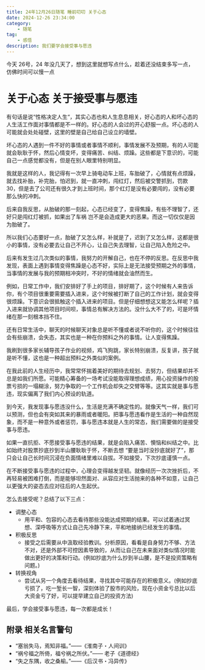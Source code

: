 ```yaml
---
title: 24年12月26日随笔 睡前叨叨 关于心态
date: 2024-12-26 23:34:00
category:
    - 随笔
tag: 
    - 感悟
description: 我们要学会接受事与愿违
---
```


今天 26号，24 年没几天了，想到这里就想写点什么，趁着还没结束多写一点，仿佛时间可以慢一点

# 关于心态 关于接受事与愿违
有句话是说“性格决定人生“，其实心态也和人生息息相关，好心态的人和坏心态的人生活工作面对事情都是不一样的。好心态的人会过的开心舒服一点。坏心态的人可能就会处处碰壁，这里的壁是自己给自己设立的墙壁。

坏心态的人遇到一件不好的事情或者事情不顺利，事情发展不及预期，有的人可能就会耿耿于怀，然后心情变坏，变得痛苦、纠结、烦躁。这些都是下意识的，可能自己一点感觉都没有，但是在别人眼里特别明显。

我就是这样的人，我记得有一次早上骑电动车上班，车胎破了，心情就有点烦躁，就去找补胎，补完胎，怕迟到，就一直冲刺，闯红灯，然后被交警抓到，罚款 30，但是去了公司还有很久才到上班时间，那个红灯是没有必要闯的，没有必要那么快的冲刺。

后来自我反思，从胎破的那一刻起，心态已经变了，变得焦躁，有些不理智了，还好只是闯红灯被抓，如果出了车祸 岂不是会造成更大的恶果。而这一切仅仅是因为胎破了。

所以我们心态要好一点，胎破了又怎么样，补就是了，迟到了又怎么样，这都是很小的事情，没有必要去让自己不开心，让自己失去理智，让自己陷入危险之中。

后来有发生过几次类似的事情，我努力的开解自己，也在不停的反思。在反思中我发现，表面上遇到事情变得焦躁是心态不好，实际上是无法接受预期之外的事情，当事情的发展与我的预期相冲突时，不好的情绪就会油然而生。

例如，日常工作中，我们安排好了手上的项目，排好期了，这个时候有人来告诉你，有个项目很重要需要插入进来，这个时候被打断了自己的工作计划，就会变得很烦躁。下意识会很抵触这个插入进来的项目。但是仔细想想这又能怎么样呢？插入进来就协调其他项目时间呗，事情总有解决方法的。没什么大不了的，可是坏情绪在那一刻根本挡不住。

还有日常生活中，聊天的时候聊天对象总是听不懂或者说不听你的，这个时候往往会有些崩溃，会失态，其实也是一种在你预料之外的事情。让人变得焦躁。

我刷到很多家长辅导孩子作业的视频，鸡飞狗跳，家长特别崩溃，反复讲，孩子就是听不懂，这也是一种超出预料之外类似的案例。

在我此前的人生经历中，我常常怀揣着美好的期待去规划、去努力，但结果却并不总是如我们所愿。可能精心筹备的一场考试没能取得理想成绩，用心投资操作的股票亏损的一塌糊涂，努力争取的一个工作机会却失之交臂等等。这其实就是事与愿违，现实偏离了我们内心预设的轨道。

到今天，我发现事与愿违没什么，生活是充满不确定性的。就像天气一样，我们可以预测，但也会有突如其来的暴雨或者暖阳。把事与愿违看作是生活的一种自然现象，而不是一种意外或者惩罚，事与愿违本就是人生的常态，我们需要做的是接受事与愿违。

如果一直抗拒、不愿接受事与愿违的结果，就是会陷入痛苦、懊恼和纠结之中。比如始终对股票抄底抄到半山腰耿耿于怀，不断去想 “要是当时没抄底就好了”，那只会让自己长时间沉浸在负面情绪里难以自拔。不如接受，下次抄底谨慎一点。

在不断接受事与愿违的过程中，心理会变得越发坚韧。就像经历一次次挫折后，不再轻易被困难打倒，而是能够坦然面对、从容应对生活抛来的各种不如意，让自己以更强大的姿态去应对往后的人生起伏。

怎么去接受呢？总结了以下三点：
* 调整心态
  * 用平和、包容的心态去看待那些没能达成预期的结果。可以试着通过冥想、深呼吸等方式让自己先冷静下来，平和地接纳已经发生的事情。
* 积极反思
  * 接受之后需要从中汲取经验教训。分析原因，看看是自身努力不够、方法不对，还是外部不可控因素导致的，从而让自己在未来面对类似情况时能做出更好的决策和行动。(例如抄底为什么抄到半山腰，是不是投资策略有问题。)
* 转换视角
  * 尝试从另一个角度去看待结果，寻找其中可能存在的积极意义。(例如抄底亏损了，吃一堑长一智，深刻体验了股市的风险，现在小资金亏总比以后大资金亏了好，可以提早建立自己的投资方法)

最后，学会接受事与愿违，每一次都是成长！

## 附录 相关名言警句
* “塞翁失马，焉知非福。”——《淮南子・人间训》
* “祸兮福之所倚，福兮祸之所伏。”—— 老子《道德经》
* “失之东隅，收之桑榆。”——《后汉书・冯异传》



